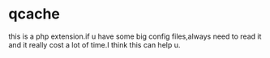 qcache
======

this is a php extension.if u have some big config files,always need to read it and it really cost a lot of time.I think this can help u.